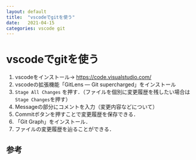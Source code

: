 ```yaml
---
layout: default
title:  "vscodeでgitを使う"
date:   2021-04-15
categories: vscode git
---
```


# vscodeでgitを使う

1. vscodeをインストール→ https://code.visualstudio.com/
2. vscodeの拡張機能「GitLens — Git supercharged」をインストール
3. `Stage All Changes` を押す．（ファイルを個別に変更履歴を残したい場合は`Stage Changes`を押す）
4. Messageの部分にコメントを入力（変更内容などについて）
5. Commitボタンを押すことで変更履歴を保存できる．
6. 「Git Graph」をインストール．
7. ファイルの変更履歴を辿ることができる．

## 参考
